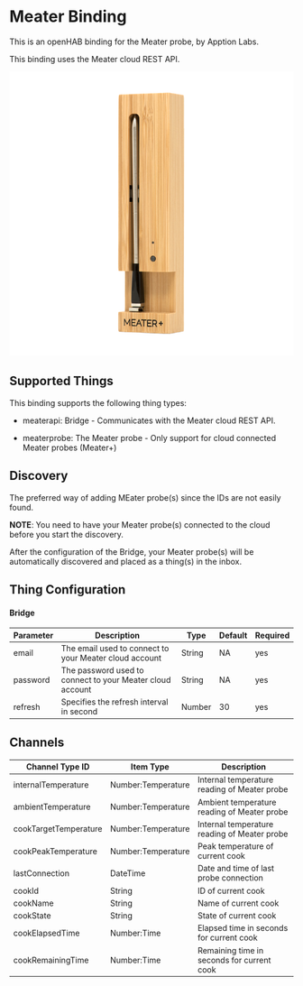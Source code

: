 # Meater Binding

This is an openHAB binding for the Meater probe, by Apption Labs.

This binding uses the Meater cloud REST API.

![Meater+ Probe](doc/meater-plus-side.png)

## Supported Things

This binding supports the following thing types:

- meaterapi: Bridge - Communicates with the Meater cloud REST API.


- meaterprobe: The Meater probe - Only support for cloud connected Meater probes (Meater+) 

## Discovery

The preferred way of adding MEater probe(s) since the IDs are not easily found.

**NOTE**: You need to have your Meater probe(s) connected to the cloud before you start the discovery.

After the configuration of the Bridge, your Meater probe(s) will be automatically discovered and placed as a thing(s) in the inbox.


## Thing Configuration

#### Bridge

| Parameter | Description                                                  | Type   | Default  | Required | 
|-----------|--------------------------------------------------------------|--------|----------|----------|
| email     | The email used to connect to your Meater cloud account       | String | NA       | yes      |
| password  | The password used to connect to your Meater cloud account    | String | NA       | yes      |
| refresh   | Specifies the refresh interval in second                     | Number | 30       | yes      |

## Channels

| Channel Type ID       | Item Type          | Description                                   | 
|-----------------------|--------------------|-----------------------------------------------|
| internalTemperature   | Number:Temperature | Internal temperature reading of Meater probe  |
| ambientTemperature    | Number:Temperature | Ambient temperature reading of Meater probe   |
| cookTargetTemperature | Number:Temperature | Internal temperature reading of Meater probe  |
| cookPeakTemperature   | Number:Temperature | Peak temperature of current cook              |
| lastConnection        | DateTime           | Date and time of last probe connection        |
| cookId                | String             | ID of current cook                            |
| cookName              | String             | Name of current cook                          |
| cookState             | String             | State of current cook                         |
| cookElapsedTime       | Number:Time        | Elapsed time in seconds for current cook      |
| cookRemainingTime     | Number:Time        | Remaining time in seconds for current cook    |





